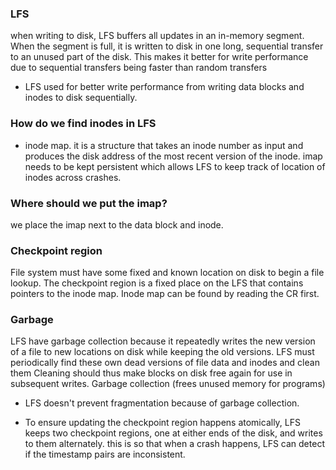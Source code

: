 ### LFS
when writing to disk, LFS buffers all updates in an in-memory segment. When the segment is full, it is written to disk in one long, sequential transfer to an unused part of the disk. This makes it better for write performance due to sequential transfers being faster than random transfers
- LFS used for better write performance from writing data blocks and inodes to disk sequentially. 


### How do we find inodes in LFS
- inode map. it is a structure that takes an inode number as input and produces the disk address of the most recent version of the inode. imap needs to be kept persistent which allows LFS to keep track of location of inodes across crashes. 

### Where should we put the imap?
we place the imap next to the data block and inode. 


### Checkpoint region
File system must have some fixed and known location on disk to begin a file lookup. The checkpoint region is a fixed place on the LFS that contains pointers to the inode map.  Inode map can be found by reading the CR first. 


### Garbage
LFS have garbage collection because it repeatedly writes the new version of a file to new locations on disk while keeping the old versions. LFS must periodically find these own dead versions of file data and inodes and clean them
Cleaning should thus make blocks on disk free again for use in subsequent writes. 
Garbage collection (frees unused memory for programs)
- LFS doesn't prevent fragmentation because of garbage collection.



- To ensure updating the checkpoint region happens atomically, LFS keeps two checkpoint regions, one at either ends of the disk, and writes to them alternately. this is so that when a crash happens, LFS can detect if the timestamp pairs are inconsistent. 